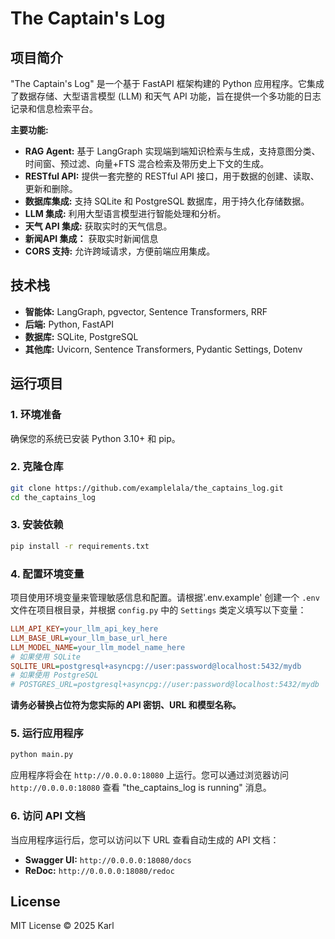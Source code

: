 # The Captain's Log

## 项目简介

"The Captain's Log" 是一个基于 FastAPI 框架构建的 Python 应用程序。它集成了数据存储、大型语言模型 (LLM) 和天气 API 功能，旨在提供一个多功能的日志记录和信息检索平台。

**主要功能:**
*   **RAG Agent:** 基于 LangGraph 实现端到端知识检索与生成，支持意图分类、时间窗、预过滤、向量+FTS 混合检索及带历史上下文的生成。
*   **RESTful API:** 提供一套完整的 RESTful API 接口，用于数据的创建、读取、更新和删除。
*   **数据库集成:** 支持 SQLite 和 PostgreSQL 数据库，用于持久化存储数据。
*   **LLM 集成:** 利用大型语言模型进行智能处理和分析。
*   **天气 API 集成:** 获取实时的天气信息。
*   **新闻API 集成：**  获取实时新闻信息
*   **CORS 支持:** 允许跨域请求，方便前端应用集成。

## 技术栈
*   **智能体:** LangGraph, pgvector, Sentence Transformers, RRF
*   **后端:** Python, FastAPI
*   **数据库:** SQLite, PostgreSQL
*   **其他库:** Uvicorn, Sentence Transformers, Pydantic Settings, Dotenv

## 运行项目

### 1. 环境准备

确保您的系统已安装 Python 3.10+ 和 pip。

### 2. 克隆仓库

```bash
git clone https://github.com/examplelala/the_captains_log.git
cd the_captains_log
```

### 3. 安装依赖

```bash
pip install -r requirements.txt
```

### 4. 配置环境变量

项目使用环境变量来管理敏感信息和配置。请根据'.env.example' 创建一个 `.env` 文件在项目根目录，并根据 `config.py` 中的 `Settings` 类定义填写以下变量：

```ini
LLM_API_KEY=your_llm_api_key_here
LLM_BASE_URL=your_llm_base_url_here
LLM_MODEL_NAME=your_llm_model_name_here
# 如果使用 SQLite
SQLITE_URL=postgresql+asyncpg://user:password@localhost:5432/mydb
# 如果使用 PostgreSQL
# POSTGRES_URL=postgresql+asyncpg://user:password@localhost:5432/mydb 
```

**请务必替换占位符为您实际的 API 密钥、URL 和模型名称。**

### 5. 运行应用程序

```bash
python main.py
```

应用程序将会在 `http://0.0.0.0:18080` 上运行。您可以通过浏览器访问 `http://0.0.0.0:18080` 查看 "the_captains_log is running" 消息。

### 6. 访问 API 文档

当应用程序运行后，您可以访问以下 URL 查看自动生成的 API 文档：

*   **Swagger UI:** `http://0.0.0.0:18080/docs`
*   **ReDoc:** `http://0.0.0.0:18080/redoc`

## License

MIT License © 2025 Karl
